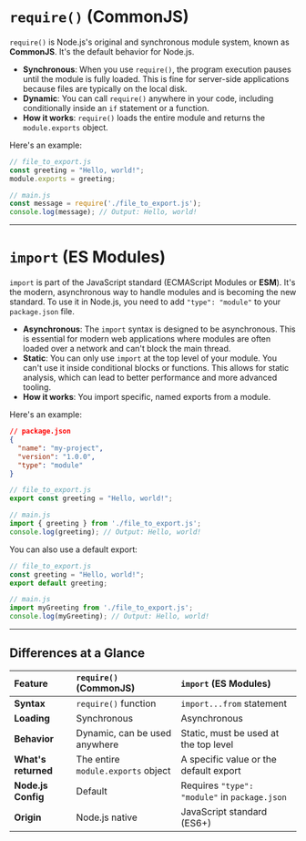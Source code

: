 
# `require()` (CommonJS)

`require()` is Node.js's original and synchronous module system, known as **CommonJS**. It's the default behavior for Node.js.

  * **Synchronous**: When you use `require()`, the program execution pauses until the module is fully loaded. This is fine for server-side applications because files are typically on the local disk.
  * **Dynamic**: You can call `require()` anywhere in your code, including conditionally inside an `if` statement or a function.
  * **How it works**: `require()` loads the entire module and returns the `module.exports` object.

Here's an example:

```javascript
// file_to_export.js
const greeting = "Hello, world!";
module.exports = greeting;

// main.js
const message = require('./file_to_export.js');
console.log(message); // Output: Hello, world!
```

-----

# `import` (ES Modules)

`import` is part of the JavaScript standard (ECMAScript Modules or **ESM**). It's the modern, asynchronous way to handle modules and is becoming the new standard. To use it in Node.js, you need to add `"type": "module"` to your `package.json` file.

  * **Asynchronous**: The `import` syntax is designed to be asynchronous. This is essential for modern web applications where modules are often loaded over a network and can't block the main thread.
  * **Static**: You can only use `import` at the top level of your module. You can't use it inside conditional blocks or functions. This allows for static analysis, which can lead to better performance and more advanced tooling.
  * **How it works**: You import specific, named exports from a module.

Here's an example:

```json
// package.json
{
  "name": "my-project",
  "version": "1.0.0",
  "type": "module" 
}
```

```javascript
// file_to_export.js
export const greeting = "Hello, world!";

// main.js
import { greeting } from './file_to_export.js';
console.log(greeting); // Output: Hello, world!
```

You can also use a default export:

```javascript
// file_to_export.js
const greeting = "Hello, world!";
export default greeting;

// main.js
import myGreeting from './file_to_export.js';
console.log(myGreeting); // Output: Hello, world!
```

-----

## Differences at a Glance

| Feature | `require()` (CommonJS) | `import` (ES Modules) |
| :--- | :--- | :--- |
| **Syntax** | `require()` function | `import...from` statement |
| **Loading** | Synchronous | Asynchronous |
| **Behavior** | Dynamic, can be used anywhere | Static, must be used at the top level |
| **What's returned** | The entire `module.exports` object | A specific value or the default export |
| **Node.js Config** | Default | Requires `"type": "module"` in `package.json` |
| **Origin** | Node.js native | JavaScript standard (ES6+) |